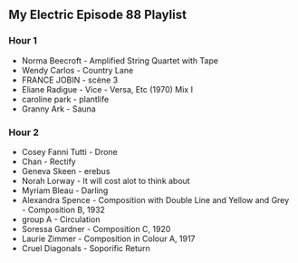 ## My Electric Episode 88 Playlist
### Hour 1
* Norma Beecroft - Amplified String Quartet with Tape
* Wendy Carlos - Country Lane
* FRANCE JOBIN - scène 3
* Eliane Radigue - Vice - Versa, Etc (1970) Mix I
* caroline park - plantlife
* Granny Ark - Sauna

### Hour 2
* Cosey Fanni Tutti - Drone
* Chan - Rectify
* Geneva Skeen - erebus
* Norah Lorway - It will cost alot to think about
* Myriam Bleau - Darling
* Alexandra Spence - Composition with Double Line and Yellow and Grey - Composition B, 1932
* group A - Circulation
* Soressa Gardner - Composition C, 1920
* Laurie Zimmer - Composition in Colour A, 1917
* Cruel Diagonals - Soporific Return
